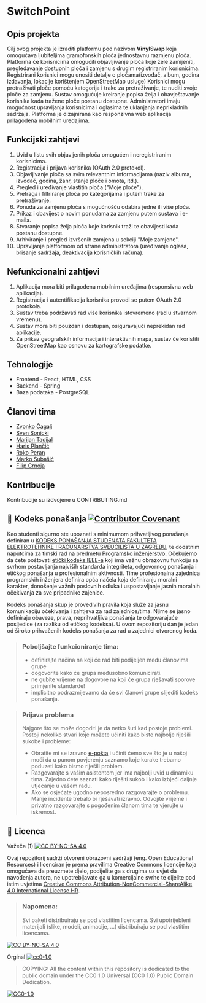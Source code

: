 # SwitchPoint

## Opis projekta

Cilj ovog projekta je izraditi platformu pod nazivom **VinylSwap** koja omogućava ljubiteljima gramofonskih ploča jednostavnu razmjenu ploča.
Platforma će korisnicima omogućiti objavljivanje ploča koje žele zamijeniti, pregledavanje dostupnih ploča i zamjenu s drugim registriranim korisnicima.
Registrirani korisnici mogu unositi detalje o pločama(izvođač, album, godina izdavanja, lokacije korištenjem OpenStreetMap usluge)
Korisnici mogu pretraživati ploče pomoću kategorija i trake za pretraživanje, te nuditi svoje ploče za zamjenu. Sustav omogućuje kreiranje popisa želja i 
obavještavanje korisnika kada tražene ploče postanu dostupne.
Administratori imaju mogućnost upravljanja korisnicima i oglasima te uklanjanja neprikladnih sadržaja. Platforma je dizajnirana kao responzivna web aplikacija prilagođena mobilnim uređajima.


## Funkcijski zahtjevi

1. Uvid u listu svih objavljenih ploča omogućen i neregistriranim korisnicima.
2. Registracija i prijava korisnika (OAuth 2.0 protokol).
3. Objavljivanje ploča sa svim relevantnim informacijama (naziv albuma, izvođač, godina, žanr, stanje ploče i omota, itd.).
4. Pregled i uređivanje vlastitih ploča ("Moje ploče").
5. Pretraga i filtriranje ploča po kategorijama i putem trake za pretraživanje.
6. Ponuda za zamjenu ploča s mogućnošću odabira jedne ili više ploča.
7. Prikaz i obavijest o novim ponudama za zamjenu putem sustava i e-maila.
8. Stvaranje popisa želja ploča koje korisnik traži te obavijesti kada postanu dostupne.
9. Arhiviranje i pregled izvršenih zamjena u sekciji "Moje zamjene".
10. Upravljanje platformom od strane administratora (uređivanje oglasa, brisanje sadržaja, deaktivacija korisničkih računa).

## Nefunkcionalni zahtjevi

1. Aplikacija mora biti prilagođena mobilnim uređajima (responsivna web aplikacija).
2. Registracija i autentifikacija korisnika provodi se putem OAuth 2.0 protokola.
3. Sustav treba podržavati rad više korisnika istovremeno (rad u stvarnom vremenu).
4. Sustav mora biti pouzdan i dostupan, osiguravajući neprekidan rad aplikacije.
5. Za prikaz geografskih informacija i interaktivnih mapa, sustav će koristiti OpenStreetMap kao osnovu za kartografske podatke.

## Tehnologije

- Frontend - React, HTML, CSS
- Backend - Spring
- Baza podataka - PostgreSQL


## Članovi tima

- [Zvonko Čagalj](https://github.com/Zvonko-Cagalj)  
- [Sven Sonicki](https://github.com/SSonicki)  
- [Marijan Tadijal](https://github.com/FER-Marijan-Tadijal)  
- [Haris Plančić](https://github.com/hplancic)  
- [Roko Peran](https://github.com/Rokidza)  
- [Marko Subašić](https://github.com/)  
- [Filip Crnoja](https://github.com/FilipCrnoja)


## Kontribucije

Kontribucije su izdvojene u CONTRIBUTING.md

## 📝 Kodeks ponašanja [![Contributor Covenant](https://img.shields.io/badge/Contributor%20Covenant-2.1-4baaaa.svg)](CODE_OF_CONDUCT.md)
Kao studenti sigurno ste upoznati s minimumom prihvatljivog ponašanja definiran u [KODEKS PONAŠANJA STUDENATA FAKULTETA ELEKTROTEHNIKE I RAČUNARSTVA SVEUČILIŠTA U ZAGREBU](https://www.fer.hr/_download/repository/Kodeks_ponasanja_studenata_FER-a_procisceni_tekst_2016%5B1%5D.pdf), te dodatnim naputcima za timski rad na predmetu [Programsko inženjerstvo](https://wwww.fer.hr).
Očekujemo da ćete poštovati [etički kodeks IEEE-a](https://www.ieee.org/about/corporate/governance/p7-8.html) koji ima važnu obrazovnu funkciju sa svrhom postavljanja najviših standarda integriteta, odgovornog ponašanja i etičkog ponašanja u profesionalnim aktivnosti. Time profesionalna zajednica programskih inženjera definira opća načela koja definiranju  moralni karakter, donošenje važnih poslovnih odluka i uspostavljanje jasnih moralnih očekivanja za sve pripadnike zajenice.

Kodeks ponašanja skup je provedivih pravila koja služe za jasnu komunikaciju očekivanja i zahtjeva za rad zajednice/tima. Njime se jasno definiraju obaveze, prava, neprihvatljiva ponašanja te  odgovarajuće posljedice (za razliku od etičkog kodeksa). U ovom repozitoriju dan je jedan od široko prihvačenih kodeks ponašanja za rad u zajednici otvorenog koda.
>### Poboljšajte funkcioniranje tima:
>* definirajte načina na koji će rad biti podijeljen među članovima grupe
>* dogovorite kako će grupa međusobno komunicirati.
>* ne gubite vrijeme na dogovore na koji će grupa rješavati sporove primjenite standarde!
>* implicitno podrazmijevamo da će svi članovi grupe slijediti kodeks ponašanja.
 
>###  Prijava problema
>Najgore što se može dogoditi je da netko šuti kad postoje problemi. Postoji nekoliko stvari koje možete učiniti kako biste najbolje riješili sukobe i probleme:
>* Obratite mi se izravno [e-pošta](mailto:vlado.sruk@fer.hr) i  učinit ćemo sve što je u našoj moći da u punom povjerenju saznamo koje korake trebamo poduzeti kako bismo riješili problem.
>* Razgovarajte s vašim asistentom jer ima najbolji uvid u dinamiku tima. Zajedno ćete saznati kako riješiti sukob i kako izbjeći daljnje utjecanje u vašem radu.
>* Ako se osjećate ugodno neposredno razgovarajte o problemu. Manje incidente trebalo bi rješavati izravno. Odvojite vrijeme i privatno razgovarajte s pogođenim članom tima te vjerujte u iskrenost.

## 📝 Licenca
Važeča (1)
[![CC BY-NC-SA 4.0][cc-by-nc-sa-shield]][cc-by-nc-sa]

Ovaj repozitorij sadrži otvoreni obrazovni sadržaji (eng. Open Educational Resources)  i licenciran je prema pravilima Creative Commons licencije koja omogućava da preuzmete djelo, podijelite ga s drugima uz 
uvjet da navođenja autora, ne upotrebljavate ga u komercijalne svrhe te dijelite pod istim uvjetima [Creative Commons Attribution-NonCommercial-ShareAlike 4.0 International License HR][cc-by-nc-sa].
>
> ### Napomena:
>
> Svi paketi distribuiraju se pod vlastitim licencama.
> Svi upotrijebleni materijali  (slike, modeli, animacije, ...) distribuiraju se pod vlastitim licencama.

[![CC BY-NC-SA 4.0][cc-by-nc-sa-image]][cc-by-nc-sa]

[cc-by-nc-sa]: https://creativecommons.org/licenses/by-nc/4.0/deed.hr 
[cc-by-nc-sa-image]: https://licensebuttons.net/l/by-nc-sa/4.0/88x31.png
[cc-by-nc-sa-shield]: https://img.shields.io/badge/License-CC%20BY--NC--SA%204.0-lightgrey.svg

Orginal [![cc0-1.0][cc0-1.0-shield]][cc0-1.0]
>
>COPYING: All the content within this repository is dedicated to the public domain under the CC0 1.0 Universal (CC0 1.0) Public Domain Dedication.
>
[![CC0-1.0][cc0-1.0-image]][cc0-1.0]

[cc0-1.0]: https://creativecommons.org/licenses/by/1.0/deed.en
[cc0-1.0-image]: https://licensebuttons.net/l/by/1.0/88x31.png
[cc0-1.0-shield]: https://img.shields.io/badge/License-CC0--1.0-lightgrey.svg

